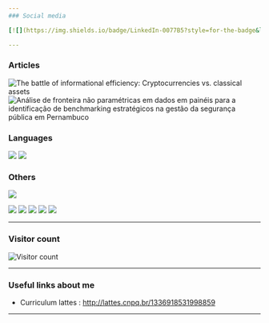```yaml
---
### Social media

[![](https://img.shields.io/badge/LinkedIn-0077B5?style=for-the-badge&logo=linkedin&logoColor=white)](https://www.linkedin.com/in/caleb-martins-a1192a257/)

---
```


### Articles

![The battle of informational efficiency: Cryptocurrencies vs. classical assets](https://www.sciencedirect.com/science/article/abs/pii/S0378437125000792?via%3Dihub)
![Análise de fronteira não paramétricas em dados em painéis para a identificação de benchmarking estratégicos na gestão da segurança pública em Pernambuco](https://proceedings.sbmac.org.br/sbmac/article/view/4465)

### Languages

[![](https://img.shields.io/badge/R-276DC3?style=for-the-badge&logo=r&logoColor=white)](#)
[![](https://img.shields.io/badge/Python-3776AB?style=for-the-badge&logo=python&logoColor=white)](#)

### Others

[![](https://img.shields.io/badge/Git-F05032?style=for-the-badge&logo=git&logoColor=white)](#)

[![](https://github-profile-summary-cards.vercel.app/api/cards/profile-details?username=Caleshi&theme=github)](#)
[![](https://github-profile-summary-cards.vercel.app/api/cards/stats?username=Caleshi&theme=github)](#)
[![](https://github-profile-summary-cards.vercel.app/api/cards/productive-time?username=Caleshi&theme=github)](#)
[![](https://github-profile-summary-cards.vercel.app/api/cards/repos-per-language?username=Caleshi&theme=github)](#)
[![](https://github-profile-summary-cards.vercel.app/api/cards/most-commit-language?username=Caleshi&theme=github)](#)

---

### Visitor count

![Visitor count](https://visitor-badge.laobi.icu/badge?page_id=Caleshi)

---

### Useful links about me

* Curriculum lattes : http://lattes.cnpq.br/1336918531998859

---
